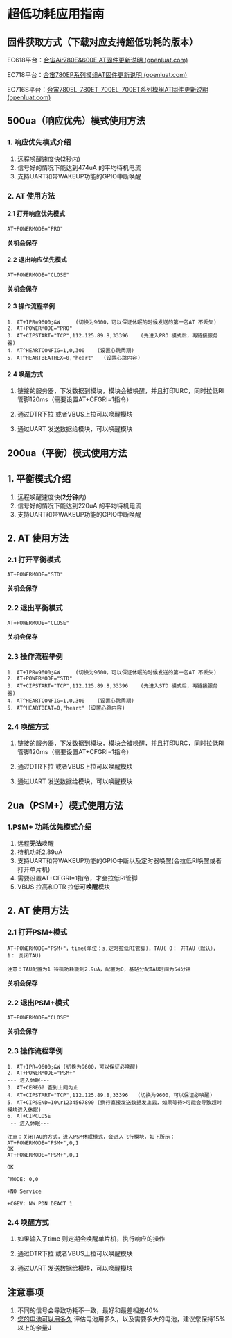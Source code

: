 # 超低功耗应用指南

## 固件获取方式（下载对应支持超低功耗的版本）

EC618平台：[合宙Air780E&600E AT固件更新说明 (openluat.com)](https://doc.openluat.com/article/4922)

EC718平台：[合宙780EP系列模组AT固件更新说明 (openluat.com)](https://doc.openluat.com/article/5055)

EC716S平台：[合宙780EL_780ET_700EL_700ET系列模组AT固件更新说明 (openluat.com)](https://doc.openluat.com/article/5045)



## 500ua（响应优先）模式使用方法

### 1. 响应优先模式介绍
1. 远程唤醒速度快(2秒内)
2. 信号好的情况下能达到474uA 的平均待机电流
3. 支持UART和带WAKEUP功能的GPIO中断唤醒
### 2. AT 使用方法
#### 2.1 打开响应优先模式

```
AT+POWERMODE="PRO"
```

**关机会保存**

#### 2.2 退出响应优先模式

```
AT+POWERMODE="CLOSE"
```

**关机会保存**

#### 2.3 操作流程举例


```
1. AT+IPR=9600;&W     (切换为9600，可以保证休眠的时候发送的第一包AT 不丢失)
2. AT+POWERMODE="PRO"
3. AT+CIPSTART="TCP",112.125.89.8,33396    (先进入PRO 模式后，再链接服务器)
4. AT^HEARTCONFIG=1,0,300    (设置心跳周期) 
5. AT^HEARTBEATHEX=0,"heart"   (设置心跳内容) 
```

#### 2.4 唤醒方式

1. 链接的服务器，下发数据到模块，模块会被唤醒，并且打印URC，同时拉低RI管脚120ms（需要设置AT+CFGRI=1指令）

2. 通过DTR下拉 或者VBUS上拉可以唤醒模块

3. 通过UART 发送数据给模块，可以唤醒模块

   

## 200ua（平衡）模式使用方法

## 1. 平衡模式介绍
1. 远程唤醒速度快(**2分钟**内)
2. 信号好的情况下能达到220uA 的平均待机电流
3. 支持UART和带WAKEUP功能的GPIO中断唤醒 
## 2. AT 使用方法
### 2.1 打开平衡模式

```
AT+POWERMODE="STD"
```

**关机会保存**
### 2.2 退出平衡模式

```
AT+POWERMODE="CLOSE"
```

**关机会保存**
### 2.3 操作流程举例


```
1. AT+IPR=9600;&W     (切换为9600，可以保证休眠的时候发送的第一包AT 不丢失)
2. AT+POWERMODE="STD"
3. AT+CIPSTART="TCP",112.125.89.8,33396    (先进入STD 模式后，再链接服务器)
4. AT^HEARTCONFIG=1,0,300    (设置心跳周期) 
5. AT^HEARTBEAT=0,"heart" (设置心跳内容) 
```

### 2.4 唤醒方式

1. 链接的服务器，下发数据到模块，模块会被唤醒，并且打印URC，同时拉低RI管脚120ms（需要设置AT+CFGRI=1指令）

2. 通过DTR下拉 或者VBUS上拉可以唤醒模块

3. 通过UART 发送数据给模块，可以唤醒模块

   

## 2ua（PSM+）模式使用方法

### 1.PSM+ 功耗优先模式介绍

1. 远程**无法**唤醒
2. 待机功耗2.89uA
3. 支持UART和带WAKEUP功能的GPIO中断以及定时器唤醒(会拉低RI唤醒或者打开单片机) 
4. 需要设置AT+CFGRI=1指令，才会拉低RI管脚
5. VBUS 拉高和DTR 拉低可**唤醒**模块

## 2. AT 使用方法
### 2.1 打开PSM+模式

```
AT+POWERMODE="PSM+"，time(单位：s,定时拉低RI管脚)，TAU( 0： 开TAU（默认）， 1： 关闭TAU)

注意：TAU配置为1 待机功耗能到2.9uA，配置为0，基站分配TAU时间为54分钟
```

**关机会保存**
### 2.2 退出PSM+模式

```
AT+POWERMODE="CLOSE"
```

**关机会保存**
### 2.3 操作流程举例

```
1. AT+IPR=9600;&W (切换为9600，可以保证必唤醒)
2. AT+POWERMODE="PSM+"
--- 进入休眠---
3. AT+CEREG? 查到上网为止 
4. AT+CIPSTART="TCP",112.125.89.8,33396   (切换为9600，可以保证必唤醒)
5. AT+CIPSEND=10\r1234567890 (换行直接发送数据发上云，如果等待>可能会导致超时模块进入休眠)
6. AT+CIPCLOSE
 -- 进入休眠---
```

```
注意：关闭TAU的方式，进入PSM休眠模式，会进入飞行模块，如下所示：
AT+POWERMODE="PSM+",0,1
OK
AT+POWERMODE="PSM+",0,1

OK

^MODE: 0,0

+NO Service

+CGEV: NW PDN DEACT 1
```

### 2.4 唤醒方式

1. 如果输入了time 则定期会唤醒单片机，执行响应的操作

2. 通过DTR下拉 或者VBUS上拉可以唤醒模块

3. 通过UART 发送数据给模块，可以唤醒模块

   

## 注意事项
1. 不同的信号会导致功耗不一致，最好和最差相差40%
2. [您的电池可以用多久](https://wiki.luatos.com/_static/tools/psmplus/index.html "您的电池可以用多久") 评估电池用多久，以及需要多大的电池，建议您保持15% 以上的余量J
